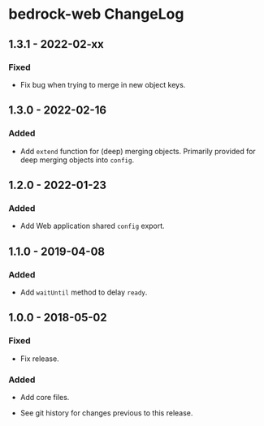# bedrock-web ChangeLog

## 1.3.1 - 2022-02-xx

### Fixed
- Fix bug when trying to merge in new object keys.

## 1.3.0 - 2022-02-16

### Added
- Add `extend` function for (deep) merging objects. Primarily provided for
  deep merging objects into `config`.

## 1.2.0 - 2022-01-23

### Added
- Add Web application shared `config` export.

## 1.1.0 - 2019-04-08

### Added
- Add `waitUntil` method to delay `ready`.

## 1.0.0 - 2018-05-02

### Fixed
- Fix release.

### Added
- Add core files.

- See git history for changes previous to this release.
